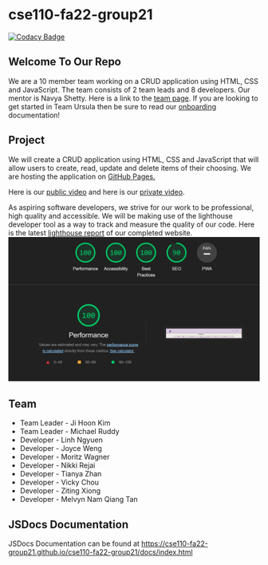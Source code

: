 # cse110-fa22-group21

[![Codacy Badge](https://app.codacy.com/project/badge/Grade/f56e0d60dad14c19aa3529e30eb0c4f7)](https://www.codacy.com/gh/cse110-fa22-group21/cse110-fa22-group21/dashboard?utm_source=github.com&utm_medium=referral&utm_content=cse110-fa22-group21/cse110-fa22-group21&utm_campaign=Badge_Grade)

## Welcome To Our Repo

We are a 10 member team working on a CRUD application using HTML, CSS and JavaScript. The team consists of 2 team leads and 8 developers. Our mentor is Navya Shetty. Here is a link to the [team page](admin/team.md). If you are looking to get started in Team Ursula then be sure to read our [onboarding](admin/onboard.md) documentation!

## Project

We will create a CRUD application using HTML, CSS and JavaScript that will allow users to create, read, update and delete items of their choosing. We are hosting the application on [GitHub Pages.](https://cse110-fa22-group21.github.io/cse110-fa22-group21/)

Here is our [public video](https://www.youtube.com/watch?v=iHkScgr6TE8&feature=youtu.be) and
here is our [private video](https://www.youtube.com/watch?v=b8O0ej4yqe0).

As aspiring software developers, we strive for our work to be professional, high quality and accessible. We will be making use of the lighthouse developer tool as a way to track and measure the quality of our code. Here is the latest [lighthouse report](admin/other/lighthousereport.pdf) of our completed website.
![LightHouse Report](admin/other/lighthouse.png)

## Team

-   Team Leader - Ji Hoon Kim
-   Team Leader - Michael Ruddy
-   Developer - Linh Ngyuen
-   Developer - Joyce Weng
-   Developer - Moritz Wagner
-   Developer - Nikki Rejai
-   Developer - Tianya Zhan
-   Developer - Vicky Chou
-   Developer - Ziting Xiong
-   Developer - Melvyn Nam Qiang Tan

## JSDocs Documentation

JSDocs Documentation can be found at
https://cse110-fa22-group21.github.io/cse110-fa22-group21/docs/index.html
